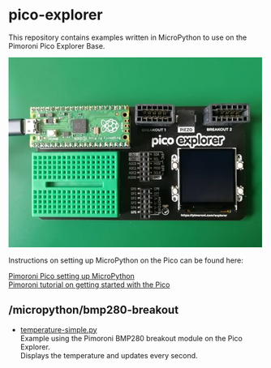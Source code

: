 # pico-explorer
This repository contains examples written in MicroPython to use on the Pimoroni Pico Explorer Base.

![alt text](pico-explorer.jpg "Pimoroni Pico Explorer")

Instructions on setting up MicroPython on the Pico can be found here:

[Pimoroni Pico setting up MicroPython](https://github.com/pimoroni/pimoroni-pico/blob/main/setting-up-micropython.md)  
[Pimoroni tutorial on getting started with the Pico](https://learn.pimoroni.com/tutorial/hel/getting-started-with-pico)

## /micropython/bmp280-breakout
- [temperature-simple.py](micropython/bmp280-breakout/temperature-simple.py)  
  Example using the Pimoroni BMP280 breakout module on the Pico Explorer.  
  Displays the temperature and updates every second.